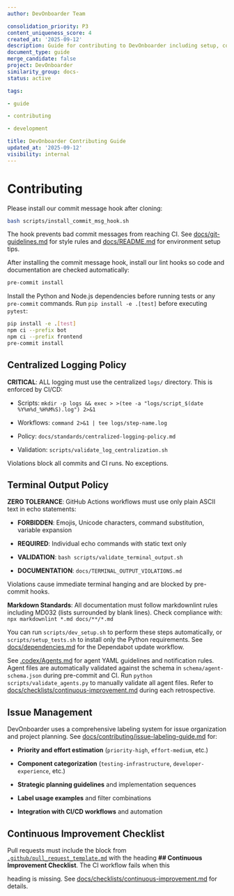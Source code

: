 ```yaml
---
author: DevOnboarder Team

consolidation_priority: P3
content_uniqueness_score: 4
created_at: '2025-09-12'
description: Guide for contributing to DevOnboarder including setup, commit hooks, and quality standards
document_type: guide
merge_candidate: false
project: DevOnboarder
similarity_group: docs-
status: active

tags:

- guide

- contributing

- development

title: DevOnboarder Contributing Guide
updated_at: '2025-09-12'
visibility: internal
---
```


# Contributing

Please install our commit message hook after cloning:

```bash
bash scripts/install_commit_msg_hook.sh

```

The hook prevents bad commit messages from reaching CI. See [docs/git-guidelines.md](docs/git-guidelines.md) for style
rules and [docs/README.md](docs/README.md) for environment setup tips.

After installing the commit message hook, install our lint hooks so code and documentation are checked automatically:

```bash
pre-commit install

```

Install the Python and Node.js dependencies before running tests or any
`pre-commit` commands. Run `pip install -e .[test]` before executing `pytest`:

```bash
pip install -e .[test]
npm ci --prefix bot
npm ci --prefix frontend
pre-commit install

```

## Centralized Logging Policy

**CRITICAL**: ALL logging must use the centralized `logs/` directory. This is enforced by CI/CD:

- Scripts: `mkdir -p logs && exec > >(tee -a "logs/script_$(date %Y%m%d_%H%M%S).log") 2>&1`

- Workflows: `command 2>&1 | tee logs/step-name.log`

- Policy: `docs/standards/centralized-logging-policy.md`

- Validation: `scripts/validate_log_centralization.sh`

Violations block all commits and CI runs. No exceptions.

## Terminal Output Policy

**ZERO TOLERANCE**: GitHub Actions workflows must use only plain ASCII text in echo statements:

- **FORBIDDEN**: Emojis, Unicode characters, command substitution, variable expansion

- **REQUIRED**: Individual echo commands with static text only

- **VALIDATION**: `bash scripts/validate_terminal_output.sh`

- **DOCUMENTATION**: `docs/TERMINAL_OUTPUT_VIOLATIONS.md`

Violations cause immediate terminal hanging and are blocked by pre-commit hooks.

**Markdown Standards**: All documentation must follow markdownlint rules including MD032 (lists surrounded by blank lines).
Check compliance with: `npx markdownlint *.md docs/**/*.md`

You can run `scripts/dev_setup.sh` to perform these steps automatically, or
`scripts/setup_tests.sh` to install only the Python requirements.
See [docs/dependencies.md](docs/dependencies.md) for the Dependabot update workflow.

See [.codex/Agents.md](.codex/Agents.md) for agent YAML guidelines and notification rules.
Agent files are automatically validated against the schema in `schema/agent-schema.json` during pre-commit and CI.
Run `python scripts/validate_agents.py` to manually validate all agent files.
Refer to [docs/checklists/continuous-improvement.md](docs/checklists/continuous-improvement.md) during each retrospective.

## Issue Management

DevOnboarder uses a comprehensive labeling system for issue organization and project planning.
See [docs/contributing/issue-labeling-guide.md](docs/contributing/issue-labeling-guide.md) for:

- **Priority and effort estimation** (`priority-high`, `effort-medium`, etc.)

- **Component categorization** (`testing-infrastructure`, `developer-experience`, etc.)

- **Strategic planning guidelines** and implementation sequences

- **Label usage examples** and filter combinations

- **Integration with CI/CD workflows** and automation

## Continuous Improvement Checklist

Pull requests must include the block from
[`.github/pull_request_template.md`](.github/pull_request_template.md) with the
heading **## Continuous Improvement Checklist**. The CI workflow fails when this

heading is missing. See
[docs/checklists/continuous-improvement.md](docs/checklists/continuous-improvement.md)
for details.
